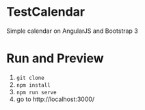 # TestCalendar
Simple calendar on AngularJS and Bootstrap 3

# Run and Preview
1. `git clone`
1. `npm install`
1. `npm run serve`
1. go to http://localhost:3000/
